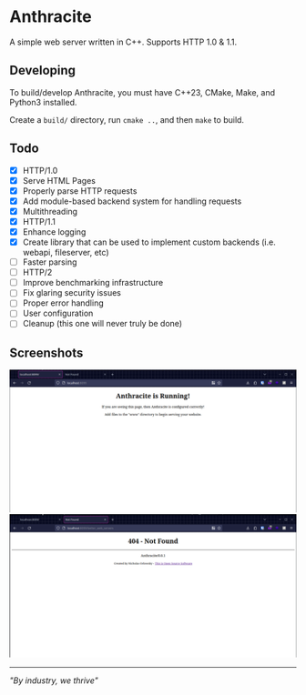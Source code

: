 # Anthracite
A simple web server written in C++. Supports HTTP 1.0 & 1.1.

## Developing

To build/develop Anthracite, you must have C++23, CMake, Make, and Python3 installed.

Create a `build/` directory, run `cmake ..`, and then `make` to build.

## Todo
- [x] HTTP/1.0
- [x] Serve HTML Pages
- [x] Properly parse HTTP requests 
- [x] Add module-based backend system for handling requests
- [x] Multithreading 
- [x] HTTP/1.1
- [x] Enhance logging
- [x] Create library that can be used to implement custom backends (i.e. webapi, fileserver, etc) 
- [ ] Faster parsing 
- [ ] HTTP/2 
- [ ] Improve benchmarking infrastructure
- [ ] Fix glaring security issues 
- [ ] Proper error handling
- [ ] User configuration
- [ ] Cleanup (this one will never truly be done) 

## Screenshots

![A picture of the default index.html page used by Anthracite](https://github.com/nickorlow/anthracite/blob/main/.screenshots/default-page.png?raw=true)
![A picture of the Anthracite default 404 not found page](https://github.com/nickorlow/anthracite/blob/main/.screenshots/404-page.png?raw=true)

---

_"By industry, we thrive"_
